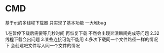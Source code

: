 # CMD
基于qt的多线程下载器 只实现了基本功能 一大堆bug

1.在暂停下载后需要等几秒时间 再恢复下载 不然会出现奔溃瞬间完成等问题
2.32线程下载会出问题
3.某些连接可能不能用
4.多次下载同一个文件路径一样的情况下 会创建吧文件写入同一个文件的情况
